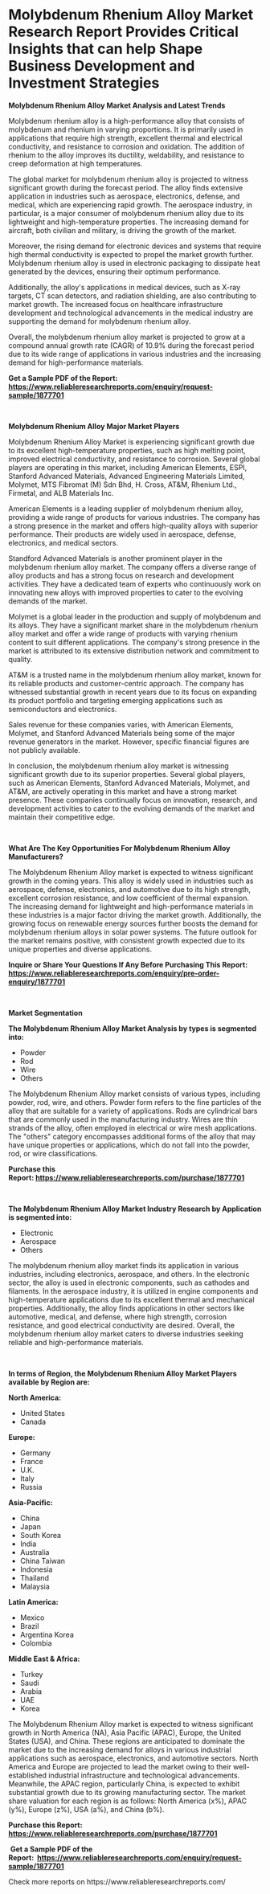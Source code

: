 <p><h1>Molybdenum Rhenium Alloy Market Research Report Provides Critical Insights that can help Shape Business Development and Investment Strategies</h1></p><p><strong>Molybdenum Rhenium Alloy Market Analysis and Latest Trends</strong></p>
<p><p>Molybdenum rhenium alloy is a high-performance alloy that consists of molybdenum and rhenium in varying proportions. It is primarily used in applications that require high strength, excellent thermal and electrical conductivity, and resistance to corrosion and oxidation. The addition of rhenium to the alloy improves its ductility, weldability, and resistance to creep deformation at high temperatures.</p><p>The global market for molybdenum rhenium alloy is projected to witness significant growth during the forecast period. The alloy finds extensive application in industries such as aerospace, electronics, defense, and medical, which are experiencing rapid growth. The aerospace industry, in particular, is a major consumer of molybdenum rhenium alloy due to its lightweight and high-temperature properties. The increasing demand for aircraft, both civilian and military, is driving the growth of the market.</p><p>Moreover, the rising demand for electronic devices and systems that require high thermal conductivity is expected to propel the market growth further. Molybdenum rhenium alloy is used in electronic packaging to dissipate heat generated by the devices, ensuring their optimum performance.</p><p>Additionally, the alloy's applications in medical devices, such as X-ray targets, CT scan detectors, and radiation shielding, are also contributing to market growth. The increased focus on healthcare infrastructure development and technological advancements in the medical industry are supporting the demand for molybdenum rhenium alloy.</p><p>Overall, the molybdenum rhenium alloy market is projected to grow at a compound annual growth rate (CAGR) of 10.9% during the forecast period due to its wide range of applications in various industries and the increasing demand for high-performance materials.</p></p>
<p><strong>Get a Sample PDF of the Report:&nbsp; <a href="https://www.reliableresearchreports.com/enquiry/request-sample/1877701">https://www.reliableresearchreports.com/enquiry/request-sample/1877701</a></strong></p>
<p>&nbsp;</p>
<p><strong>Molybdenum Rhenium Alloy Major Market Players</strong></p>
<p><p>Molybdenum Rhenium Alloy Market is experiencing significant growth due to its excellent high-temperature properties, such as high melting point, improved electrical conductivity, and resistance to corrosion. Several global players are operating in this market, including American Elements, ESPI, Stanford Advanced Materials, Advanced Engineering Materials Limited, Molymet, MTS Fibromat (M) Sdn Bhd, H. Cross, AT&M, Rhenium Ltd., Firmetal, and ALB Materials Inc.</p><p>American Elements is a leading supplier of molybdenum rhenium alloy, providing a wide range of products for various industries. The company has a strong presence in the market and offers high-quality alloys with superior performance. Their products are widely used in aerospace, defense, electronics, and medical sectors.</p><p>Standford Advanced Materials is another prominent player in the molybdenum rhenium alloy market. The company offers a diverse range of alloy products and has a strong focus on research and development activities. They have a dedicated team of experts who continuously work on innovating new alloys with improved properties to cater to the evolving demands of the market.</p><p>Molymet is a global leader in the production and supply of molybdenum and its alloys. They have a significant market share in the molybdenum rhenium alloy market and offer a wide range of products with varying rhenium content to suit different applications. The company's strong presence in the market is attributed to its extensive distribution network and commitment to quality.</p><p>AT&M is a trusted name in the molybdenum rhenium alloy market, known for its reliable products and customer-centric approach. The company has witnessed substantial growth in recent years due to its focus on expanding its product portfolio and targeting emerging applications such as semiconductors and electronics.</p><p>Sales revenue for these companies varies, with American Elements, Molymet, and Stanford Advanced Materials being some of the major revenue generators in the market. However, specific financial figures are not publicly available.</p><p>In conclusion, the molybdenum rhenium alloy market is witnessing significant growth due to its superior properties. Several global players, such as American Elements, Stanford Advanced Materials, Molymet, and AT&M, are actively operating in this market and have a strong market presence. These companies continually focus on innovation, research, and development activities to cater to the evolving demands of the market and maintain their competitive edge.</p></p>
<p>&nbsp;</p>
<p><strong>What Are The Key Opportunities For Molybdenum Rhenium Alloy Manufacturers?</strong></p>
<p><p>The Molybdenum Rhenium Alloy market is expected to witness significant growth in the coming years. This alloy is widely used in industries such as aerospace, defense, electronics, and automotive due to its high strength, excellent corrosion resistance, and low coefficient of thermal expansion. The increasing demand for lightweight and high-performance materials in these industries is a major factor driving the market growth. Additionally, the growing focus on renewable energy sources further boosts the demand for molybdenum rhenium alloys in solar power systems. The future outlook for the market remains positive, with consistent growth expected due to its unique properties and diverse applications.</p></p>
<p><strong>Inquire or Share Your Questions If Any Before Purchasing This Report: <a href="https://www.reliableresearchreports.com/enquiry/pre-order-enquiry/1877701">https://www.reliableresearchreports.com/enquiry/pre-order-enquiry/1877701</a></strong></p>
<p>&nbsp;</p>
<p><strong>Market Segmentation</strong></p>
<p><strong>The Molybdenum Rhenium Alloy Market Analysis by types is segmented into:</strong></p>
<p><ul><li>Powder</li><li>Rod</li><li>Wire</li><li>Others</li></ul></p>
<p><p>The Molybdenum Rhenium Alloy market consists of various types, including powder, rod, wire, and others. Powder form refers to the fine particles of the alloy that are suitable for a variety of applications. Rods are cylindrical bars that are commonly used in the manufacturing industry. Wires are thin strands of the alloy, often employed in electrical or wire mesh applications. The "others" category encompasses additional forms of the alloy that may have unique properties or applications, which do not fall into the powder, rod, or wire classifications.</p></p>
<p><strong>Purchase this Report:&nbsp;<a href="https://www.reliableresearchreports.com/purchase/1877701">https://www.reliableresearchreports.com/purchase/1877701</a></strong></p>
<p>&nbsp;</p>
<p><strong>The Molybdenum Rhenium Alloy Market Industry Research by Application is segmented into:</strong></p>
<p><ul><li>Electronic</li><li>Aerospace</li><li>Others</li></ul></p>
<p><p>The molybdenum rhenium alloy market finds its application in various industries, including electronics, aerospace, and others. In the electronic sector, the alloy is used in electronic components, such as cathodes and filaments. In the aerospace industry, it is utilized in engine components and high-temperature applications due to its excellent thermal and mechanical properties. Additionally, the alloy finds applications in other sectors like automotive, medical, and defense, where high strength, corrosion resistance, and good electrical conductivity are desired. Overall, the molybdenum rhenium alloy market caters to diverse industries seeking reliable and high-performance materials.</p></p>
<p>&nbsp;</p>
<p><strong>In terms of Region, the Molybdenum Rhenium Alloy Market Players available by Region are:</strong></p>
<p>
    <p> <strong> North America: </strong>
        <ul>
            <li>United States</li>
            <li>Canada</li>
        </ul>
        </p> 
    <p> <strong> Europe: </strong>
        <ul>
            <li>Germany</li>
            <li>France</li>
            <li>U.K.</li>
            <li>Italy</li>
            <li>Russia</li>
        </ul>
        </p> 
    <p> <strong> Asia-Pacific: </strong>
        <ul>
            <li>China</li>
            <li>Japan</li>
            <li>South Korea</li>
            <li>India</li>
            <li>Australia</li>
            <li>China Taiwan</li>
            <li>Indonesia</li>
            <li>Thailand</li>
            <li>Malaysia</li>
        </ul>
        </p> 
    <p> <strong> Latin America: </strong>
        <ul>
            <li>Mexico</li>
            <li>Brazil</li>
            <li>Argentina Korea</li>
            <li>Colombia</li>
        </ul>
        </p> 
    <p> <strong> Middle East & Africa: </strong>
        <ul>
            <li>Turkey</li>
            <li>Saudi</li>
            <li>Arabia</li>
            <li>UAE</li>
            <li>Korea</li>
        </ul>
    </p>
    </p>
<p><p>The Molybdenum Rhenium Alloy market is expected to witness significant growth in North America (NA), Asia Pacific (APAC), Europe, the United States (USA), and China. These regions are anticipated to dominate the market due to the increasing demand for alloys in various industrial applications such as aerospace, electronics, and automotive sectors. North America and Europe are projected to lead the market owing to their well-established industrial infrastructure and technological advancements. Meanwhile, the APAC region, particularly China, is expected to exhibit substantial growth due to its growing manufacturing sector. The market share valuation for each region is as follows: North America (x%), APAC (y%), Europe (z%), USA (a%), and China (b%).</p></p>
<p><strong>Purchase this Report: <a href="https://www.reliableresearchreports.com/purchase/1877701">https://www.reliableresearchreports.com/purchase/1877701</a></strong></p>
<p>&nbsp;<strong>Get a Sample PDF of the Report:&nbsp;&nbsp;<a href="https://www.reliableresearchreports.com/enquiry/request-sample/1877701">https://www.reliableresearchreports.com/enquiry/request-sample/1877701</a></strong></p>
<p><strong></strong></p>
<p>Check more reports on https://www.reliableresearchreports.com/</p>